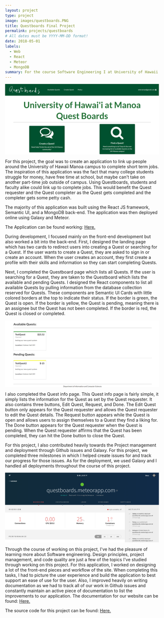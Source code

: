 ```yaml
---
layout: project
type: project
image: images/questboards.PNG
title: Questboards Final Project
permalink: projects/questboards
# All dates must be YYYY-MM-DD format!
date: 2018-05-01
labels:
  - Web
  - React
  - Meteor
  - MongoDB
summary: For the course Software Engineering I at University of Hawaii at Manoa, I completed a project for helping connect users around the university campus to complete short-term jobs.
---
```

<img class="ui image" src="../images/Homepage.PNG" alt="home questboards" style="margin:0 auto; display: block">

For this project, the goal was to create an application to link up people around the University of Hawaii Manoa campus to complete short term jobs. The inspiration of this application was the fact that many college students struggle for money, have free time at school, but maybe can't take on another part-time job outside of campus. Using Questboards, students and faculty alike could link up to complete jobs. This would benefit the Quest requester and the Quest completer as the Quest gets completed and the completer gets some petty cash.

The majority of this application was built using the React JS framework, Semantic UI, and a MongoDB back-end. The application was then deployed online using Galaxy and Meteor. 

The Application can be found working: [Here.](https://questboards.meteorapp.com)

During development, I focused mainly on the front-end development but also worked a bit into the back-end. First, I designed the landing page which has two cards to redirect users into creating a Quest or searching for a Quest. If the user wants to create a Quest, they are asked to sign in or create an account. When the user creates an account, they first create a profile with their skills and information so they can start completing Quests. 

Next, I completed the Questboard page which lists all Quests. If the user is searching for a Quest, they are taken to the Questboard which lists the available and pending Quests. I designed the React components to list all available Quests by pulling information from the database collection reserved for Quests. These components are Semantic UI Cards with little colored borders at the top to indicate their status. If the border is green, the Quest is open. If the border is yellow, the Quest is pending, meaning there is an assignee but the Quest has not been completed. If the border is red, the Quest is closed or completed. 

<img class="ui image" src="../images/listing.PNG" alt="quest listings" style="margin:0 auto; display: block">

I also completed the Quest info page. This Quest info page is fairly simple, it simply lists the information for the Quest as set by the Quest requester. It also contains three buttons, Edit Quest, Request, and Done. The Edit Quest button only appears for the Quest requester and allows the Quest requester to edit the Quest details. The Request button appears while the Quest is open and allows users to assign themselves to a Quest they find a liking for. The Done button appears for the Quest requester when the Quest is pending. When the Quest requester affirms that the Quest has been completed, they can hit the Done button to close the Quest.

For this project, I also contributed heavily towards the Project management and deployment through Github issues and Galaxy. For this project, we completed three milestones in which I helped create issues for and track our progress for those issues. As for the deployment, we used Galaxy and I handled all deployments throughout the course of this project.

<img class="ui image" src="../images/deploy.PNG" alt="galaxy deploy" style="margin:0 auto; display: block">

Through the course of working on this project, I've had the pleasure of learning more about Software engineering. Design principles, project management, and code quality are just a few of the topics I've studied through working on this project. For this application, I worked on designing a lot of the front-end pieces and workflow of the site. When completing this tasks, I had to picture the user experience and build the application to best support an ease of use for the user. Also, I improved heavily on writing documentation as we had to track all of our work in Github issues and constantly maintain an active piece of documentation to list the improvements to our application. The documentation for our website can be found: [Here.](https://the-artists.github.io)


The source code for this project can be found: [Here.](https://github.com/the-artists/quest-boards)


